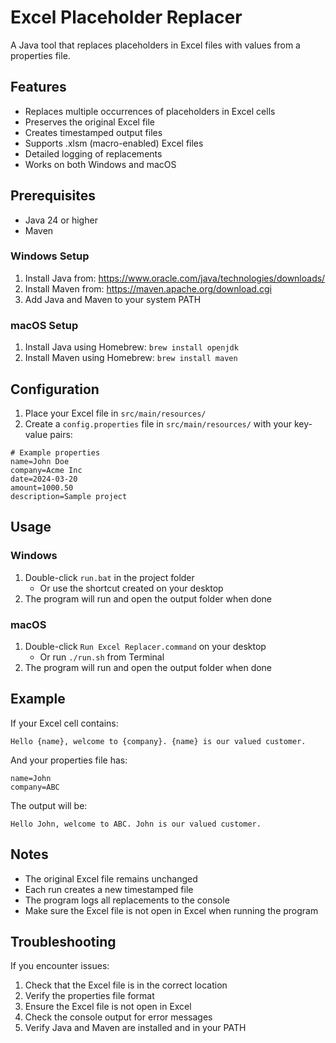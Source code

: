 # Excel Placeholder Replacer

A Java tool that replaces placeholders in Excel files with values from a properties file.

## Features

- Replaces multiple occurrences of placeholders in Excel cells
- Preserves the original Excel file
- Creates timestamped output files
- Supports .xlsm (macro-enabled) Excel files
- Detailed logging of replacements
- Works on both Windows and macOS

## Prerequisites

- Java 24 or higher
- Maven

### Windows Setup
1. Install Java from: https://www.oracle.com/java/technologies/downloads/
2. Install Maven from: https://maven.apache.org/download.cgi
3. Add Java and Maven to your system PATH

### macOS Setup
1. Install Java using Homebrew: `brew install openjdk`
2. Install Maven using Homebrew: `brew install maven`

## Configuration

1. Place your Excel file in `src/main/resources/`
2. Create a `config.properties` file in `src/main/resources/` with your key-value pairs:

```properties
# Example properties
name=John Doe
company=Acme Inc
date=2024-03-20
amount=1000.50
description=Sample project
```

## Usage

### Windows
1. Double-click `run.bat` in the project folder
   - Or use the shortcut created on your desktop
2. The program will run and open the output folder when done

### macOS
1. Double-click `Run Excel Replacer.command` on your desktop
   - Or run `./run.sh` from Terminal
2. The program will run and open the output folder when done

## Example

If your Excel cell contains:
```
Hello {name}, welcome to {company}. {name} is our valued customer.
```

And your properties file has:
```
name=John
company=ABC
```

The output will be:
```
Hello John, welcome to ABC. John is our valued customer.
```

## Notes

- The original Excel file remains unchanged
- Each run creates a new timestamped file
- The program logs all replacements to the console
- Make sure the Excel file is not open in Excel when running the program

## Troubleshooting

If you encounter issues:
1. Check that the Excel file is in the correct location
2. Verify the properties file format
3. Ensure the Excel file is not open in Excel
4. Check the console output for error messages
5. Verify Java and Maven are installed and in your PATH 